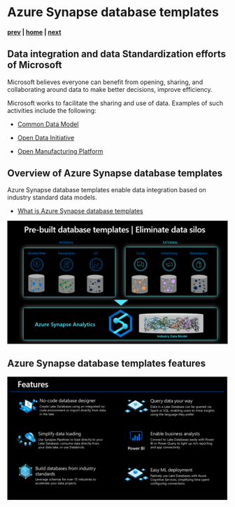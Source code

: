 # Azure Synapse database templates

#### [prev](./introduction.md) | [home](./readme.md)  | [next](./lakedatabase.md)

## Data integration and data Standardization efforts of Microsoft

Microsoft believes everyone can benefit from opening, sharing, and collaborating around data to make better decisions, improve efficiency. 

Microsoft works to facilitate the sharing and use of data.
Examples of such activities include the following:

* [Common Data Model](https://learn.microsoft.com/en-us/common-data-model/#why-use-common-data-model)

* [Open Data Initiative](https://dynamics.microsoft.com/en-us/open-data-initiative/)

* [Open Manufacturing Platform](https://news.microsoft.com/2019/04/02/microsoft-and-the-bmw-group-launch-the-open-manufacturing-platform/)

## Overview of Azure Synapse database templates
Azure Synapse database templates enable data integration based on industry standard data models.
* [What is Azure Synapse database templates](https://learn.microsoft.com/en-us/azure/synapse-analytics/database-designer/overview-database-templates)

![](/images/databasetemplates.png)

## Azure Synapse database templates features
![](/images/databaseTemplates_features.png)